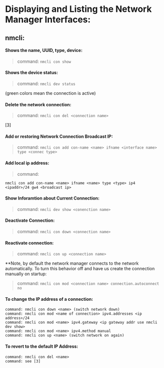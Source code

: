 # Displaying and Listing the Network Manager Interfaces: 

## nmcli: 

#### Shows the name, UUID, type, device:
> command: ```nmcli con show```

#### Shows the device status:
> command: ```nmcli dev status```

(green colors mean the connection is active)

#### Delete the network connection: 
> command: ```nmcli con del <connection name>```

[3]
#### Add or restoring Network Connection Broadcast IP: 
> command: ```nmcli con add con-name <name> ifname <interface name> type <connec type>```

#### Add local ip address: 
> command: 
```
nmcli con add con-name <name> ifname <name> type <type> ip4 <ipaddr>/24 gw4 <broadcast ip>
```

#### Show Inforamtion about Current Connection: 
> command: ```nmcli dev show <conenction name> ```

#### Deactivate Connection: 
> command: ```nmcli con down <connection name>```

#### Reactivate connection: 
> command: ```nmcli con up <connection name>```


**Note, by default the network manager connects to the network automatically. To turn this behavior off and have us create the connection manually on startup: 

> command: ```nmcli con mod <connection name> connection.autoconnect no```


#### To change the IP address of a connection: 
```
command: nmcli con down <name> (switch network down)
command: nmcli con mod <name of connection> ipv4.addresses <ip address>/24
command: nmcli con mod <name> ipv4.gateway <ip gateway addr use nmcli dev show>
command: nmcli con mod <name> ipv4.method manual
command: nmcli con up <name> (switch network on again)
```


#### To revert to the default IP Address:
```
command: nmcli con del <name>
command: see [3] 
```







